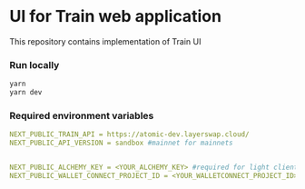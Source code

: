 
<br />
<div align="left">
  <h1 align="left">UI for Train web application</h1>
</div>
 
This repository contains implementation of Train UI

 

### Run locally


  ```sh
  yarn
  yarn dev 
  ```

 
### Required environment variables

  ```yaml
  NEXT_PUBLIC_TRAIN_API = https://atomic-dev.layerswap.cloud/
  NEXT_PUBLIC_API_VERSION = sandbox #mainnet for mainnets


  NEXT_PUBLIC_ALCHEMY_KEY = <YOUR_ALCHEMY_KEY> #required for light client calls
  NEXT_PUBLIC_WALLET_CONNECT_PROJECT_ID = <YOUR_WALLETCONNECT_PROJECT_ID>
  ```

